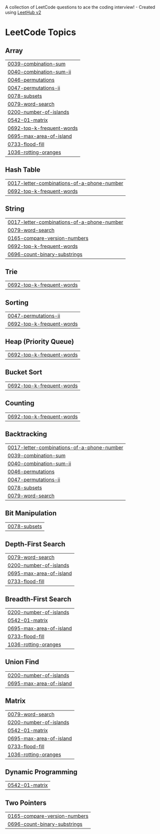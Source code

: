 A collection of LeetCode questions to ace the coding interview! - Created using [LeetHub v2](https://github.com/arunbhardwaj/LeetHub-2.0)
<!---LeetCode Topics Start-->
# LeetCode Topics
## Array
|  |
| ------- |
| [0039-combination-sum](https://github.com/holly-agyei/data_structures-repo/tree/master/0039-combination-sum) |
| [0040-combination-sum-ii](https://github.com/holly-agyei/data_structures-repo/tree/master/0040-combination-sum-ii) |
| [0046-permutations](https://github.com/holly-agyei/data_structures-repo/tree/master/0046-permutations) |
| [0047-permutations-ii](https://github.com/holly-agyei/data_structures-repo/tree/master/0047-permutations-ii) |
| [0078-subsets](https://github.com/holly-agyei/data_structures-repo/tree/master/0078-subsets) |
| [0079-word-search](https://github.com/holly-agyei/data_structures-repo/tree/master/0079-word-search) |
| [0200-number-of-islands](https://github.com/holly-agyei/data_structures-repo/tree/master/0200-number-of-islands) |
| [0542-01-matrix](https://github.com/holly-agyei/data_structures-repo/tree/master/0542-01-matrix) |
| [0692-top-k-frequent-words](https://github.com/holly-agyei/data_structures-repo/tree/master/0692-top-k-frequent-words) |
| [0695-max-area-of-island](https://github.com/holly-agyei/data_structures-repo/tree/master/0695-max-area-of-island) |
| [0733-flood-fill](https://github.com/holly-agyei/data_structures-repo/tree/master/0733-flood-fill) |
| [1036-rotting-oranges](https://github.com/holly-agyei/data_structures-repo/tree/master/1036-rotting-oranges) |
## Hash Table
|  |
| ------- |
| [0017-letter-combinations-of-a-phone-number](https://github.com/holly-agyei/data_structures-repo/tree/master/0017-letter-combinations-of-a-phone-number) |
| [0692-top-k-frequent-words](https://github.com/holly-agyei/data_structures-repo/tree/master/0692-top-k-frequent-words) |
## String
|  |
| ------- |
| [0017-letter-combinations-of-a-phone-number](https://github.com/holly-agyei/data_structures-repo/tree/master/0017-letter-combinations-of-a-phone-number) |
| [0079-word-search](https://github.com/holly-agyei/data_structures-repo/tree/master/0079-word-search) |
| [0165-compare-version-numbers](https://github.com/holly-agyei/data_structures-repo/tree/master/0165-compare-version-numbers) |
| [0692-top-k-frequent-words](https://github.com/holly-agyei/data_structures-repo/tree/master/0692-top-k-frequent-words) |
| [0696-count-binary-substrings](https://github.com/holly-agyei/data_structures-repo/tree/master/0696-count-binary-substrings) |
## Trie
|  |
| ------- |
| [0692-top-k-frequent-words](https://github.com/holly-agyei/data_structures-repo/tree/master/0692-top-k-frequent-words) |
## Sorting
|  |
| ------- |
| [0047-permutations-ii](https://github.com/holly-agyei/data_structures-repo/tree/master/0047-permutations-ii) |
| [0692-top-k-frequent-words](https://github.com/holly-agyei/data_structures-repo/tree/master/0692-top-k-frequent-words) |
## Heap (Priority Queue)
|  |
| ------- |
| [0692-top-k-frequent-words](https://github.com/holly-agyei/data_structures-repo/tree/master/0692-top-k-frequent-words) |
## Bucket Sort
|  |
| ------- |
| [0692-top-k-frequent-words](https://github.com/holly-agyei/data_structures-repo/tree/master/0692-top-k-frequent-words) |
## Counting
|  |
| ------- |
| [0692-top-k-frequent-words](https://github.com/holly-agyei/data_structures-repo/tree/master/0692-top-k-frequent-words) |
## Backtracking
|  |
| ------- |
| [0017-letter-combinations-of-a-phone-number](https://github.com/holly-agyei/data_structures-repo/tree/master/0017-letter-combinations-of-a-phone-number) |
| [0039-combination-sum](https://github.com/holly-agyei/data_structures-repo/tree/master/0039-combination-sum) |
| [0040-combination-sum-ii](https://github.com/holly-agyei/data_structures-repo/tree/master/0040-combination-sum-ii) |
| [0046-permutations](https://github.com/holly-agyei/data_structures-repo/tree/master/0046-permutations) |
| [0047-permutations-ii](https://github.com/holly-agyei/data_structures-repo/tree/master/0047-permutations-ii) |
| [0078-subsets](https://github.com/holly-agyei/data_structures-repo/tree/master/0078-subsets) |
| [0079-word-search](https://github.com/holly-agyei/data_structures-repo/tree/master/0079-word-search) |
## Bit Manipulation
|  |
| ------- |
| [0078-subsets](https://github.com/holly-agyei/data_structures-repo/tree/master/0078-subsets) |
## Depth-First Search
|  |
| ------- |
| [0079-word-search](https://github.com/holly-agyei/data_structures-repo/tree/master/0079-word-search) |
| [0200-number-of-islands](https://github.com/holly-agyei/data_structures-repo/tree/master/0200-number-of-islands) |
| [0695-max-area-of-island](https://github.com/holly-agyei/data_structures-repo/tree/master/0695-max-area-of-island) |
| [0733-flood-fill](https://github.com/holly-agyei/data_structures-repo/tree/master/0733-flood-fill) |
## Breadth-First Search
|  |
| ------- |
| [0200-number-of-islands](https://github.com/holly-agyei/data_structures-repo/tree/master/0200-number-of-islands) |
| [0542-01-matrix](https://github.com/holly-agyei/data_structures-repo/tree/master/0542-01-matrix) |
| [0695-max-area-of-island](https://github.com/holly-agyei/data_structures-repo/tree/master/0695-max-area-of-island) |
| [0733-flood-fill](https://github.com/holly-agyei/data_structures-repo/tree/master/0733-flood-fill) |
| [1036-rotting-oranges](https://github.com/holly-agyei/data_structures-repo/tree/master/1036-rotting-oranges) |
## Union Find
|  |
| ------- |
| [0200-number-of-islands](https://github.com/holly-agyei/data_structures-repo/tree/master/0200-number-of-islands) |
| [0695-max-area-of-island](https://github.com/holly-agyei/data_structures-repo/tree/master/0695-max-area-of-island) |
## Matrix
|  |
| ------- |
| [0079-word-search](https://github.com/holly-agyei/data_structures-repo/tree/master/0079-word-search) |
| [0200-number-of-islands](https://github.com/holly-agyei/data_structures-repo/tree/master/0200-number-of-islands) |
| [0542-01-matrix](https://github.com/holly-agyei/data_structures-repo/tree/master/0542-01-matrix) |
| [0695-max-area-of-island](https://github.com/holly-agyei/data_structures-repo/tree/master/0695-max-area-of-island) |
| [0733-flood-fill](https://github.com/holly-agyei/data_structures-repo/tree/master/0733-flood-fill) |
| [1036-rotting-oranges](https://github.com/holly-agyei/data_structures-repo/tree/master/1036-rotting-oranges) |
## Dynamic Programming
|  |
| ------- |
| [0542-01-matrix](https://github.com/holly-agyei/data_structures-repo/tree/master/0542-01-matrix) |
## Two Pointers
|  |
| ------- |
| [0165-compare-version-numbers](https://github.com/holly-agyei/data_structures-repo/tree/master/0165-compare-version-numbers) |
| [0696-count-binary-substrings](https://github.com/holly-agyei/data_structures-repo/tree/master/0696-count-binary-substrings) |
<!---LeetCode Topics End-->